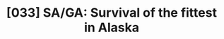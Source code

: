 ---
title: "[033] SA/GA: Survival of the fittest in Alaska"
collection: publications
permalink: /publication/00033
citation: 'Kris Dockx and James F. Lutsko, &quot;SA/GA: Survival of the fittest in Alaska&quot;, <i> In , Selecting Models from Data, P. Cheeseman and R.W.Oldford, editors, Springer-Verlag</i>, <strong>0</strong>, 0 (1994)'
---